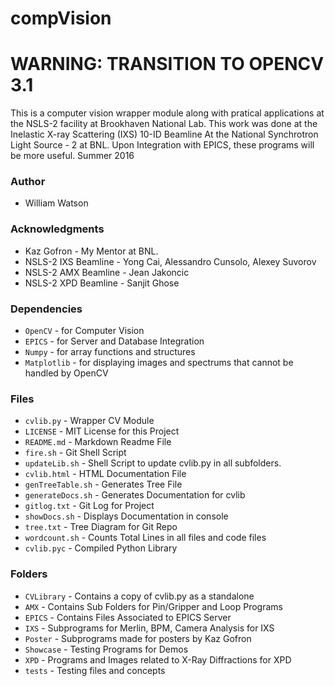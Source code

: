 # compVision #
# WARNING: TRANSITION TO OPENCV 3.1 #
This is a computer vision wrapper module along with pratical applications at the NSLS-2 facility at Brookhaven National Lab.
This work was done at the Inelastic X-ray Scattering (IXS) 10-ID Beamline At the National Synchrotron Light Source - 2 at BNL. Upon Integration with EPICS, these programs will be more useful.
Summer 2016

### Author ###
* William Watson

### Acknowledgments ###
* Kaz Gofron - My Mentor at BNL. 
* NSLS-2 IXS Beamline - Yong Cai, Alessandro Cunsolo, Alexey Suvorov
* NSLS-2 AMX Beamline - Jean Jakoncic
* NSLS-2 XPD Beamline - Sanjit Ghose

### Dependencies ###
* `OpenCV` - for Computer Vision
* `EPICS` - for Server and Database Integration
* `Numpy` - for array functions and structures
* `Matplotlib` - for displaying images and spectrums that cannot be handled by OpenCV

### Files ###
* `cvlib.py` - Wrapper CV Module
* `LICENSE` - MIT License for this Project
* `README.md` - Markdown Readme File
* `fire.sh` - Git Shell Script
* `updateLib.sh` - Shell Script to update cvlib.py in all subfolders.
* `cvlib.html` - HTML Documentation File
* `genTreeTable.sh` - Generates Tree File
* `generateDocs.sh` - Generates Documentation for cvlib
* `gitlog.txt` - Git Log for Project
* `showDocs.sh` - Displays Documentation in console
* `tree.txt` - Tree Diagram for Git Repo
* `wordcount.sh` - Counts Total Lines in all files and code files
* `cvlib.pyc` - Compiled Python Library

### Folders ###
* `CVLibrary` - Contains a copy of cvlib.py as a standalone
* `AMX` - Contains Sub Folders for Pin/Gripper and Loop Programs
* `EPICS` - Contains Files Associated to EPICS Server
* `IXS` - Subprograms for Merlin, BPM, Camera Analysis for IXS
* `Poster` - Subprograms made for posters by Kaz Gofron
* `Showcase` - Testing Programs for Demos
* `XPD` - Programs and Images related to X-Ray Diffractions for XPD
* `tests` - Testing files and concepts

